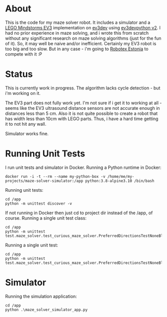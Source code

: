 # About

This is the code for my maze solver robot. It includes a simulator and a [LEGO Mindstorms EV3](https://www.lego.com/mindstorms) implementation on [ev3dev](https://www.ev3dev.org/) using [ev3devpython v2](https://sites.google.com/site/ev3devpython/). I had no prior experience in maze solving, and i wrote this from scratch without any significant research on maze solving algorithms (just for the fun of it). So, it may well be naive and/or inefficient.  Certainly my EV3 robot is too big and too slow. But in any case - i'm going to [Robotex Estonia](https://robotex.international/competitions/maze-solving/) to compete with it :P 

# Status

This is currently work in progress. The algorithm lacks cycle detection - but i'm working on it. 

The EV3 part does not fully work yet. I'm not sure if i get it to working at all - seems like the EV3 ultrasound distance sensors are not accurate enough in distances less than 5 cm. Also it is not quite possible to create a robot that has width less than 10cm with LEGO parts. Thus, i have a hard time getting it to not hit any wall.

Simulator works fine.

# Running Unit Tests

I run unit tests and simulator in Docker. Running a Python runtime in Docker:
```
docker run -i -t --rm --name my-python-box -v /home/me/my-projects/maze-solver-simulator:/app python:3.8-alpine3.10 /bin/bash
```
Running unit tests:
```
cd /app
python -m unittest discover -v
```
If not running in Docker then just cd to project dir instead of the /app, of course.
Running a single unit test class:
```
cd /app
python -m unittest test.maze_solver.test_curious_maze_solver.PreferredDirectionsTestNoneBlocked
```
Running a single unit test:
```
cd /app
python -m unittest test.maze_solver.test_curious_maze_solver.PreferredDirectionsTestNoneBlocked.test_should_randomly_either_turn_left_or_right_when_front_is_dead_end
```

# Simulator

Running the simulation application:
```
cd /app
python .\maze_solver_simulator_app.py
```

